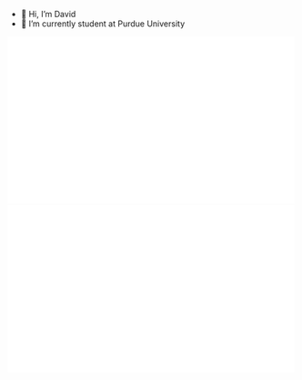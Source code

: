 - 👋 Hi, I’m David
- 🌱 I’m currently student at Purdue University
<a href="https://github.com/spaceComplexitys/spaceComplexity-stats">
<img src="https://raw.githubusercontent.com/spaceComplexitys/spaceComplexity-stats/master/generated/overview.svg#gh-dark-mode-only"/>
<img src="https://raw.githubusercontent.com/spaceComplexitys/spaceComplexity-stats/master/generated/languages.svg#gh-dark-mode-only"/>


<!---
spaceComplexitys/spaceComplexitys is a ✨ special ✨ repository because its `README.md` (this file) appears on your GitHub profile.
You can click the Preview link to take a look at your changes.
--->
